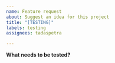 ```yaml
---
name: Feature request
about: Suggest an idea for this project
title: "[TESTING]"
labels: testing
assignees: tadaspetra

---
```

**What needs to be tested?**


